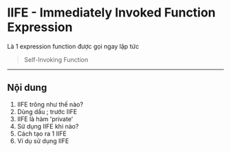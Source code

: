 # IIFE - Immediately Invoked Function Expression
Là 1 expression function được gọi ngay lập tức

> Self-Invoking Function

---

## Nội dung
1. IIFE trông như thế nào?
2. Dùng dấu ; trước IIFE
3. IIFE là hàm 'private'
4. Sử dụng IIFE khi nào?
5. Cách tạo ra 1 IIFE
6. Ví dụ sử dụng IIFE